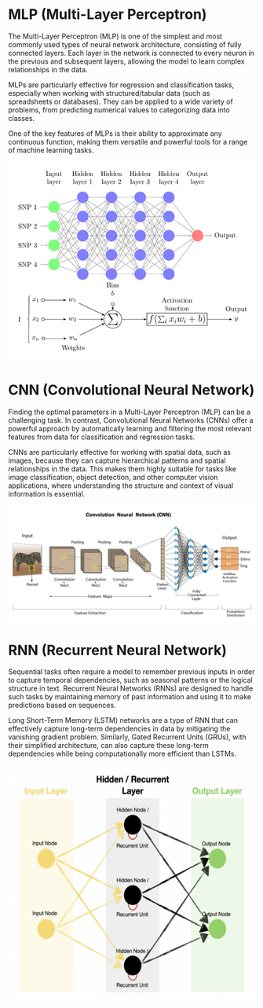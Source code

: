 # MLP (Multi-Layer Perceptron)

The Multi-Layer Perceptron (MLP) is one of the simplest and most commonly used types of neural network architecture, consisting of fully connected layers. Each layer in the network is connected to every neuron in the previous and subsequent layers, allowing the model to learn complex relationships in the data.

MLPs are particularly effective for regression and classification tasks, especially when working with structured/tabular data (such as spreadsheets or databases). They can be applied to a wide variety of problems, from predicting numerical values to categorizing data into classes.

One of the key features of MLPs is their ability to approximate any continuous function, making them versatile and powerful tools for a range of machine learning tasks.

![alt_text](img/mlp_architecture.jpg) 

# CNN (Convolutional Neural Network)

Finding the optimal parameters in a Multi-Layer Perceptron (MLP) can be a challenging task. In contrast, Convolutional Neural Networks (CNNs) offer a powerful approach by automatically learning and filtering the most relevant features from data for classification and regression tasks.

CNNs are particularly effective for working with spatial data, such as images, because they can capture hierarchical patterns and spatial relationships in the data. This makes them highly suitable for tasks like image classification, object detection, and other computer vision applications, where understanding the structure and context of visual information is essential.

![alt_text](img/cnn_architecture.png)

# RNN (Recurrent Neural Network)

Sequential tasks often require a model to remember previous inputs in order to capture temporal dependencies, such as seasonal patterns or the logical structure in text. Recurrent Neural Networks (RNNs) are designed to handle such tasks by maintaining memory of past information and using it to make predictions based on sequences.

Long Short-Term Memory (LSTM) networks are a type of RNN that can effectively capture long-term dependencies in data by mitigating the vanishing gradient problem. Similarly, Gated Recurrent Units (GRUs), with their simplified architecture, can also capture these long-term dependencies while being computationally more efficient than LSTMs.

![alt_text](img/rnn_architecture.png)

